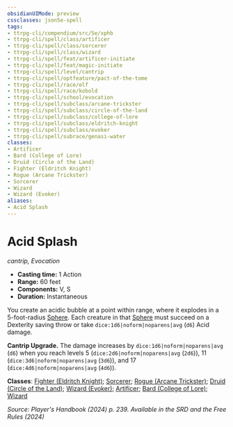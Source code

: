 ```yaml
---
obsidianUIMode: preview
cssclasses: json5e-spell
tags:
- ttrpg-cli/compendium/src/5e/xphb
- ttrpg-cli/spell/class/artificer
- ttrpg-cli/spell/class/sorcerer
- ttrpg-cli/spell/class/wizard
- ttrpg-cli/spell/feat/artificer-initiate
- ttrpg-cli/spell/feat/magic-initiate
- ttrpg-cli/spell/level/cantrip
- ttrpg-cli/spell/optfeature/pact-of-the-tome
- ttrpg-cli/spell/race/elf
- ttrpg-cli/spell/race/kobold
- ttrpg-cli/spell/school/evocation
- ttrpg-cli/spell/subclass/arcane-trickster
- ttrpg-cli/spell/subclass/circle-of-the-land
- ttrpg-cli/spell/subclass/college-of-lore
- ttrpg-cli/spell/subclass/eldritch-knight
- ttrpg-cli/spell/subclass/evoker
- ttrpg-cli/spell/subrace/genasi-water
classes:
- Artificer
- Bard (College of Lore)
- Druid (Circle of the Land)
- Fighter (Eldritch Knight)
- Rogue (Arcane Trickster)
- Sorcerer
- Wizard
- Wizard (Evoker)
aliases:
- Acid Splash
---
```

# Acid Splash
*cantrip, Evocation*  


- **Casting time:** 1 Action
- **Range:** 60 feet
- **Components:** V, S
- **Duration:** Instantaneous

You create an acidic bubble at a point within range, where it explodes in a 5-foot-radius [Sphere](/3-Mechanics/CLI/variant-rules/sphere-area-of-effect-xphb.md). Each creature in that [Sphere](/3-Mechanics/CLI/variant-rules/sphere-area-of-effect-xphb.md) must succeed on a Dexterity saving throw or take `dice:1d6|noform|noparens|avg` (`d6`) Acid damage.

**Cantrip Upgrade.** The damage increases by `dice:1d6|noform|noparens|avg` (`d6`) when you reach levels 5 (`dice:2d6|noform|noparens|avg` (`2d6`)), 11 (`dice:3d6|noform|noparens|avg` (`3d6`)), and 17 (`dice:4d6|noform|noparens|avg` (`4d6`)).

**Classes**: [Fighter (Eldritch Knight)](/3-Mechanics/CLI/lists/list-spells-classes-eldritch-knight-xphb.md "subclass=XPHB;class=XPHB"); [Sorcerer](/3-Mechanics/CLI/lists/list-spells-classes-sorcerer.md); [Rogue (Arcane Trickster)](/3-Mechanics/CLI/lists/list-spells-classes-arcane-trickster-xphb.md "subclass=XPHB;class=XPHB"); [Druid (Circle of the Land)](/3-Mechanics/CLI/lists/list-spells-classes-circle-of-the-land-xphb.md "subclass=XPHB;class=XPHB"); [Wizard (Evoker)](/3-Mechanics/CLI/lists/list-spells-classes-evoker-xphb.md "subclass=XPHB;class=XPHB"); [Artificer](/3-Mechanics/CLI/lists/list-spells-classes-artificer.md); [Bard (College of Lore)](/3-Mechanics/CLI/lists/list-spells-classes-college-of-lore-xphb.md "subclass=XPHB;class=XPHB"); [Wizard](/3-Mechanics/CLI/lists/list-spells-classes-wizard.md)

*Source: Player's Handbook (2024) p. 239. Available in the <span title='Systems Reference Document (5.2)'>SRD</span> and the Free Rules (2024)*